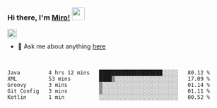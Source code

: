 ### Hi there, I'm [Miro!](https://castariva18.github.io/)  <img src="https://github.com/TheDudeThatCode/TheDudeThatCode/blob/master/Assets/Hi.gif" width="29px">

<a href="https://discord.gg/bhPzjwR">
  <img align="left" alt="Clown Discord" width="21px" src="https://cdn4.iconfinder.com/data/icons/logos-and-brands/512/91_Discord_logo_logos-512.png" />
</a>

<br />

- 💬 Ask me about anything [here](https://github.com/castariva18/castariva18/issues)

<br />

<!--START_SECTION:waka-->
```text
Java         4 hrs 12 mins   ████████████████████░░░░░   80.12 % 
XML          53 mins         ████▒░░░░░░░░░░░░░░░░░░░░   17.09 % 
Groovy       3 mins          ▒░░░░░░░░░░░░░░░░░░░░░░░░   01.14 % 
Git Config   3 mins          ▒░░░░░░░░░░░░░░░░░░░░░░░░   01.11 % 
Kotlin       1 min           ░░░░░░░░░░░░░░░░░░░░░░░░░   00.52 % 
```
<!--END_SECTION:waka-->
